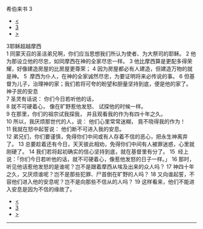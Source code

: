 ﻿





 希伯来书 3




* [<](bible/HEB02.md)
* [3](bible/HEB.md)
* [>](bible/HEB04.md)



 
3耶稣超越摩西  
1 同蒙天召的圣洁弟兄啊，你们应当思想我们所认为使者、为大祭司的耶稣。 
2 他为那设立他的尽忠，如同摩西在神的全家尽忠一样。 
3 他比摩西算是更配多得荣耀，好像建造房屋的比房屋更尊荣； 
4 因为房屋都必有人建造，但建造万物的就是神。 
5  摩西为仆人，在神的全家诚然尽忠，为要证明将来必传说的事。 
6 但基督为儿子，治理神的家；我们若将可夸的盼望和胆量坚持到底，便是他的家了。 神子民的安息  
7 圣灵有话说： 你们今日若听他的话，  
8 就不可硬着心， 像在旷野惹他发怒、 试探他的时候一样。  
9 在那里，你们的祖宗试我探我， 并且观看我的作为有四十年之久。  
10 所以，我厌烦那世代的人，说： 他们心里常常迷糊， 竟不晓得我的作为！  
11 我就在怒中起誓说： 他们断不可进入我的安息。  
12 弟兄们，你们要谨慎，免得你们中间或有人存着不信的恶心，把永生神离弃了。 
13 总要趁着还有今日，天天彼此相劝，免得你们中间有人被罪迷惑，心里就刚硬了。 
14 我们若将起初确实的信心坚持到底，就在基督里有分了。 
15  经上说：「你们今日若听他的话，就不可硬着心，像惹他发怒的日子一样。」 
16 那时，听见他话惹他发怒的是谁呢？岂不是跟着摩西从埃及出来的众人吗？ 
17 神四十年之久，又厌烦谁呢？岂不是那些犯罪、尸首倒在旷野的人吗？ 
18 又向谁起誓，不容他们进入他的安息呢？岂不是向那些不信从的人吗？ 
19 这样看来，他们不能进入安息是因为不信的缘故了。 
* [<](bible/HEB02.md)
* [3](bible/HEB.md)
* [>](bible/HEB04.md)





---









